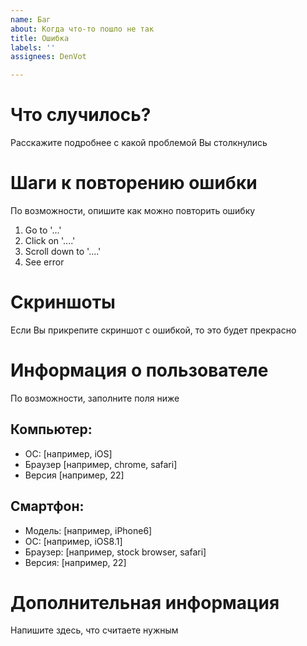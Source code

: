 ```yaml
---
name: Баг
about: Когда что-то пошло не так
title: Ошибка
labels: ''
assignees: DenVot

---
```


# Что случилось?
Расскажите подробнее с какой проблемой Вы столкнулись

# Шаги к повторению ошибки
По возможности, опишите как можно повторить ошибку
1. Go to '...'
2. Click on '....'
3. Scroll down to '....'
4. See error

# Скриншоты
Если Вы прикрепите скриншот с ошибкой, то это будет прекрасно

# Информация о пользователе
По возможности, заполните поля ниже

## Компьютер:
 - ОС: [например, iOS]
 - Браузер [например, chrome, safari]
 - Версия [например, 22]

## Смартфон:
 - Модель: [например, iPhone6]
 - ОС: [например, iOS8.1]
 - Браузер: [например, stock browser, safari]
 - Версия: [например, 22]

# Дополнительная информация
Напишите здесь, что считаете нужным
